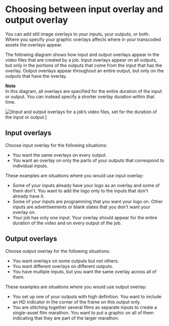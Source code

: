 # Choosing between input overlay and output overlay<a name="choosing-between-input-overlay-and-output-overlay"></a>

You can add still image overlays to your inputs, your outputs, or both\. Where you specify your graphic overlays affects where in your transcoded assets the overlays appear\. 

The following diagram shows how input and output overlays appear in the video files that are created by a job\. Input overlays appear on all outputs, but only in the portions of the outputs that come from the input that has the overlay\. Output overlays appear throughout an entire output, but only on the outputs that have the overlay\.

**Note**  
In this diagram, all overlays are specified for the entire duration of the input or output\. You can instead specify a shorter overlay duration within that time\.

![\[Input and output overlays for a job’s video files, set for the duration of the input or output.\]](http://docs.aws.amazon.com/mediaconvert/latest/ug/images/ImageInserter.png)

## Input overlays<a name="input-overlays"></a>

Choose input overlay for the following situations:
+ You want the same overlays on every output\.
+ You want an overlay on only the parts of your outputs that correspond to individual inputs\.

These examples are situations where you would use input overlay:
+ Some of your inputs already have your logo as an overlay and some of them don't\. You want to add the logo only to the inputs that don't already have it\.
+ Some of your inputs are programming that you want your logo on\. Other inputs are advertisements or blank slates that you don't want your overlay on\.
+ Your job has only one input\. Your overlay should appear for the entire duration of the video and on every output of the job\.

## Output overlays<a name="output-overlays"></a>

Choose output overlay for the following situations:
+ You want overlays on some outputs but not others\.
+ You want different overlays on different outputs\.
+ You have multiple inputs, but you want the same overlay across all of them\.

These examples are situations where you would use output overlay:
+ You set up one of your outputs with high definition\. You want to include an HD indicator in the corner of the frame on this output only\.
+ You are stitching together several films as separate inputs to create a single\-asset film marathon\. You want to put a graphic on all of them indicating that they are part of the larger marathon\.